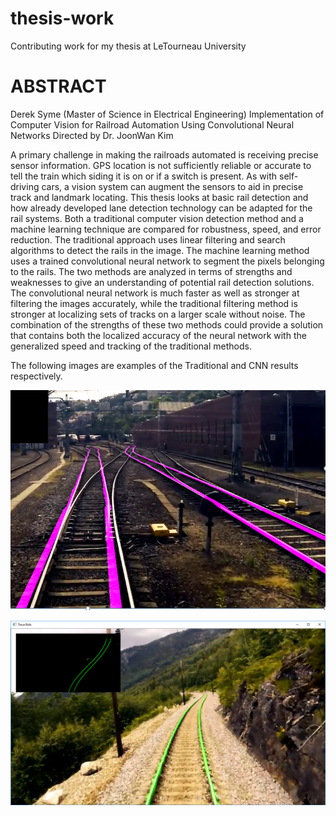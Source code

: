 # thesis-work
Contributing work for my thesis at LeTourneau University



# ABSTRACT

Derek Syme (Master of Science in Electrical Engineering)
Implementation of Computer Vision for Railroad Automation Using Convolutional Neural Networks
Directed by Dr. JoonWan Kim

A primary challenge in making the railroads automated is receiving precise sensor information. GPS location is not sufficiently reliable or accurate to tell the train which siding it is on or if a switch is present. As with self-driving cars, a vision system can augment the sensors to aid in precise track and landmark locating. This thesis looks at basic rail detection and how already developed lane detection technology can be adapted for the rail systems. Both a traditional computer vision detection method and a machine learning technique are compared for robustness, speed, and error reduction. The traditional approach uses linear filtering and search algorithms to detect the rails in the image. The machine learning method uses a trained convolutional neural network to segment the pixels belonging to the rails. The two methods are analyzed in terms of strengths and weaknesses to give an understanding of potential rail detection solutions. 
The convolutional neural network is much faster as well as stronger at filtering the images accurately, while the traditional filtering method is stronger at localizing sets of tracks on a larger scale without noise. The combination of the strengths of these two methods could provide a solution that contains both the localized accuracy of the neural network with the generalized speed and tracking of the traditional methods. 

The following images are examples of the Traditional and CNN results respectively. 

![Traditional Detection](TCVF_Prediction.png?raw=true "Traditional Detection")

![CNN Detection](CNN_Prediction.png?raw=true "CNN Detection")



